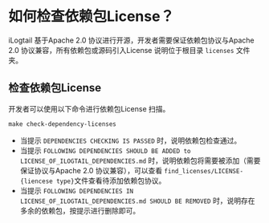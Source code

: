 # 如何检查依赖包License？

iLogtail 基于Apache 2.0 协议进行开源，开发者需要保证依赖包协议与Apache 2.0 协议兼容，所有依赖包或源码引入License 说明位于根目录 `licenses` 文件夹。

## 检查依赖包License

开发者可以使用以下命令进行依赖包License 扫描。
```makefile
make check-dependency-licenses
```

- 当提示 `DEPENDENCIES CHECKING IS PASSED` 时，说明依赖包检查通过。
- 当提示 `FOLLOWING DEPENDENCIES SHOULD BE ADDED to LICENSE_OF_ILOGTAIL_DEPENDENCIES.md` 时，说明依赖包将需要被添加（需要保证协议与Apache 2.0 协议兼容），可以查看 `find_licenses/LICENSE-{liencese type}`文件查看待添加依赖包协议。
- 当提示 `FOLLOWING DEPENDENCIES IN LICENSE_OF_ILOGTAIL_DEPENDENCIES.md SHOULD BE REMOVED` 时，说明存在多余的依赖包，按提示进行删除即可。